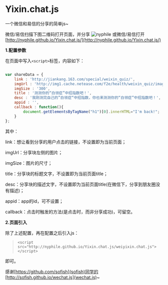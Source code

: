 # Yixin.chat.js
一个微信和易信的分享的简单js~

微信/易信扫描下图二维码打开页面，并分享
![nyphile](http://nyphile.github.io/Yixin.chat.js/images/qcode.png)
或微信/易信打开[http://nyphile.github.io/Yixin.chat.js/](http://nyphile.github.io/Yixin.chat.js/)

**1.配置参数**

在页面中写入`<script>`标签，内容如下：

```js

var shareData = {
	link : 'http://jiankang.163.com/special/weixin_quiz/',
	imgUrl : 'http://img1.cache.netease.com/f2e/health/weixin_quiz/images/120x120-5star.jpg',
	imgSize : '300',
	title : '测测你的“白领症”中招指数吧！',
	desc : '我刚测完自己的”白领症“中招指数，你也来测测你的“白领症”中招指数吧！',
	appid : '',
	callback : function(){
		document.getElementsByTagName("h1")[0].innerHTML="I'm back!";
	}
};

```

其中：

link：想让看到分享的用户点击的链接，不设置即为当前页面；

imgUrl：分享块左侧的图片；

imgSize：图片的尺寸；

title：分享块的标题文字，不设置即为当前页面title；

desc：分享块的描述文字，不设置即为当前页面title(在微信下，分享到朋友圈没有描述)；

appid：app的id，可不设置；

callback：点击时触发的方法(是点击时，而非分享成功)，可留空。

**2.页面引入**

除了上述配置，再在配置之后引入js：

> `<script src="http://nyphile.github.io/Yixin.chat.js/weiyixin.chat.js"></script>`

即可。

感谢[https://github.com/sofish](sofish)同学的[http://sofish.github.io/wechat.js](wechat.js)~

